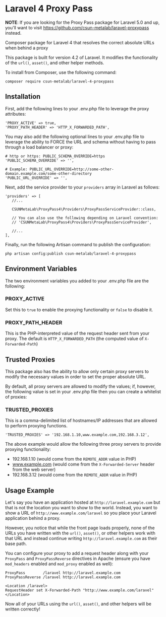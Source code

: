 # Laravel 4 Proxy Pass

**NOTE**: If you are looking for the Proxy Pass package for Laravel 5.0 and up, you'll want to visit https://github.com/csun-metalab/laravel-proxypass instead.

Composer package for Laravel 4 that resolves the correct absolute URLs when behind a proxy

This package is built for version 4.2 of Laravel. It modifies the functionality
of the `url()`, `asset()`, and other helper methods.

To install from Composer, use the following command:

```
composer require csun-metalab/laravel-4-proxypass
```

## Installation

First, add the following lines to your .env.php file to leverage the proxy attributes:

```
'PROXY_ACTIVE' => true,
'PROXY_PATH_HEADER' => 'HTTP_X_FORWARDED_PATH',
```

You may also add the following optional lines to your .env.php file to leverage the ability to FORCE the URL and schema without having to pass through a load balancer or proxy:

```
# http or https: PUBLIC_SCHEMA_OVERRIDE=https
'PUBLIC_SCHEMA_OVERRIDE' => '',

# Example: PUBLIC_URL_OVERRIDE=http://some-other-domain.example.com/some-other-directory
'PUBLIC_URL_OVERRIDE' => '',
```

Next, add the service provider to your `providers` array in Laravel as follows:

```
'providers' => [
   //...

   CSUNMetaLab\ProxyPass4\Providers\ProxyPassServiceProvider::class,

   // You can also use the following depending on Laravel convention:
   // 'CSUNMetaLab\ProxyPass4\Providers\ProxyPassServiceProvider',

   //...
],
```

Finally, run the following Artisan command to publish the configuration:

```
php artisan config:publish csun-metalab/laravel-4-proxypass
```

## Environment Variables

The two environment variables you added to your .env.php file are the following:

### PROXY_ACTIVE

Set this to `true` to enable the proxying functionality or `false` to disable it.

### PROXY_PATH_HEADER

This is the PHP-interpreted value of the request header sent from your proxy. The
default is `HTTP_X_FORWARDED_PATH` (the computed value of `X-Forwarded-Path`)

## Trusted Proxies

This package also has the ability to allow only certain proxy servers to modify
the necessary values in order to set the proper absolute URL.

By default, all proxy servers are allowed to modify the values; if, however,
the following value is set in your .env.php file then you can create a whitelist of proxies:

### TRUSTED_PROXIES

This is a comma-delimited list of hostnames/IP addresses that are allowed to
perform proxying functions.

```
'TRUSTED_PROXIES' => '192.168.1.10,www.example.com,192.168.3.12',
```

The above example would allow the following three proxy servers to provide
proxying functionality:

* 192.168.1.10 (would come from the `REMOTE_ADDR` value in PHP)
* www.example.com (would come from the `X-Forwarded-Server` header from the web server)
* 192.168.3.12 (would come from the `REMOTE_ADDR` value in PHP)

## Usage Example

Let's say you have an application hosted at `http://laravel.example.com` but that is
not the location you want to show to the world. Instead, you want to show a URL of
`http://www.example.com/laravel` so you place your Laravel application behind a proxy.

However, you notice that while the front page loads properly, none of the URLs you
have written with the `url()`, `asset()`, or other helpers work with that URL and instead
continue writing `http://laravel.example.com` as their base path.

You can configure your proxy to add a request header along with your `ProxyPass` and
`ProxyPassReverse` directives in Apache (ensure you have `mod_headers` enabled and
`mod_proxy` enabled as well):

```
ProxyPass        /laravel http://laravel.example.com
ProxyPassReverse /laravel http://laravel.example.com

<Location /laravel>
RequestHeader set X-Forwarded-Path "http://www.example.com/laravel"
</Location>
```

Now all of your URLs using the `url()`, `asset()`, and other helpers will be written
correctly!
